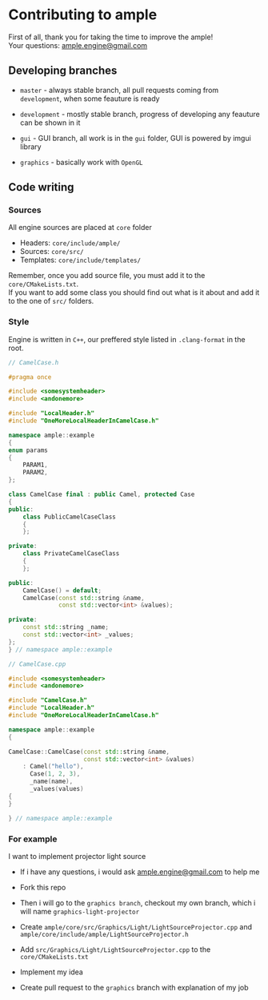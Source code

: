 # Contributing to ample

First of all, thank you for taking the time to improve the ample! \
Your questions: [ample.engine@gmail.com](mailto:ample.engine@gmail.com)

## Developing branches
-   `master` - always stable branch, all pull requests coming from `development`, when some feauture is ready

-   `development` - mostly stable branch, progress of developing any
    feauture can be shown in it

-   `gui` - GUI branch, all work is in the `gui` folder, GUI is powered
    by imgui library

-   `graphics` - basically work with `OpenGL`

## Code writing
### Sources
All engine sources are placed at `core` folder
-   Headers: `core/include/ample/`
-   Sources: `core/src/`
-   Templates: `core/include/templates/`

Remember, once you add source file, you must add it to the
`core/CMakeLists.txt`.\
If you want to add some class you should find out what is it
about and add it to the one of `src/` folders.

### Style
Engine is written in `C++`, our preffered style listed in `.clang-format`
in the root.
```cpp
// CamelCase.h

#pragma once

#include <somesystemheader>
#include <andonemore>

#include "LocalHeader.h"
#include "OneMoreLocalHeaderInCamelCase.h"

namespace ample::example
{
enum params
{
    PARAM1,
    PARAM2,
};

class CamelCase final : public Camel, protected Case
{
public:
    class PublicCamelCaseClass
    {
    };

private:
    class PrivateCamelCaseClass
    {
    };

public:
    CamelCase() = default;
    CamelCase(const std::string &name,
              const std::vector<int> &values);

private:
    const std::string _name;
    const std::vector<int> _values;
};
} // namespace ample::example
```

```cpp
// CamelCase.cpp

#include <somesystemheader>
#include <andonemore>

#include "CamelCase.h"
#include "LocalHeader.h"
#include "OneMoreLocalHeaderInCamelCase.h"

namespace ample::example
{

CamelCase::CamelCase(const std::string &name,
                     const std::vector<int> &values)
    : Camel("hello"),
      Case(1, 2, 3),
      _name(name),
      _values(values)
{
}

} // namespace ample::example

```

### For example
I want to implement projector light source
-   If i have any questions,
i would ask [ample.engine@gmail.com](mailto:ample.engine@gmail.com) to
help me

-   Fork this repo

-   Then i will go to the `graphics branch`, checkout my own
branch, which i will name `graphics-light-projector`

-   Create `ample/core/src/Graphics/Light/LightSourceProjector.cpp`
    and `ample/core/include/ample/LightSourceProjector.h`

-   Add `src/Graphics/Light/LightSourceProjector.cpp` to the
`core/CMakeLists.txt`

-   Implement my idea

-   Create pull request to the `graphics` branch with explanation
    of my job
